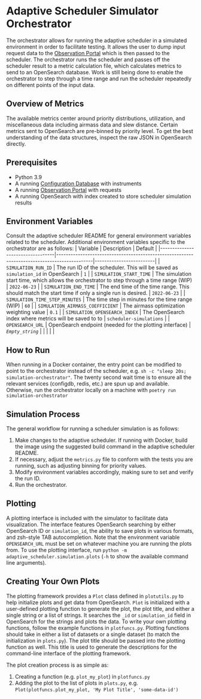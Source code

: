# Adaptive Scheduler Simulator Orchestrator

The orchestrator allows for running the adaptive scheduler in a simulated environment in order to facilitate testing.
It allows the user to dump input request data to the [Observation Portal](https://github.com/observatorycontrolsystem/observation-portal)
which is then passed to the scheduler. The orchestrator runs the scheduler and passes off the scheduler result to a
metric calculation file, which calculates metrics to send to an OpenSearch database. Work is still being done to enable the
orchestrator to step through a time range and run the scheduler repeatedly on different points of the input data.

## Overview of Metrics
The available metrics center around priority distributions, utilization, and miscellaneous data including airmass data
and slew distance. Certain metrics sent to OpenSearch are pre-binned by priority level. To get the best understanding of
the data structures, inspect the raw JSON in OpenSearch directly.

## Prerequisites
* Python 3.9
* A running [Configuration Database](https://github.com/observatorycontrolsystem/configdb) with instruments
* A running [Observation Portal](https://github.com/observatorycontrolsystem/observation-portal) with requests
* A running OpenSearch with index created to store scheduler simulation results

## Environment Variables
Consult the adaptive scheduler README for general environment variables related to the scheduler. Additional environment
variables specific to the orchestrator are as follows:
| Variable                         | Description                                                                                 | Default                 |
|----------------------------------|---------------------------------------------------------------------------------------------|-------------------------|
| `SIMULATION_RUN_ID`              | The run ID of the scheduler. This will be saved as `simulation_id` in OpenSearch            | `1`                     |
| `SIMULATION_START_TIME`          | The simulation start time, which allows the orchestrator to step through a time range (WIP) | `2022-06-23`            |
| `SIMULATION_END_TIME`            | The end time of the time range. This should match the start time if only a single run is desired.                                                        | `2022-06-23`            |
| `SIMULATION_TIME_STEP_MINUTES`   | The time step in minutes for the time range (WIP)                                           | `60`                    |
| `SIMULATION_AIRMASS_COEFFICIENT` | The airmass optimization weighting value                                                    | `0.1`                   |
| `SIMULATION_OPENSEARCH_INDEX`    | The OpenSearch index where metrics will be saved to to                                                     | `scheduler-simulations` |
| `OPENSEARCH_URL`                 | OpenSearch endpoint (needed for the plotting interface)                                     | _`Empty_string`_        |
|                                  |                                                                                             |                         |

## How to Run
When running in a Docker container, the entry point can be modified to point to the orchestrator instead of the scheduler,
e.g. `sh -c "sleep 20s; simulation-orchestrator"`. The twenty second wait time is to ensure all the relevant services (configdb, redis, etc.) are
spun up and available. Otherwise, run the orchestrator locally on a machine with `poetry run simulation-orchestrator`

## Simulation Process
The general workflow for running a scheduler simulation is as follows:
1. Make changes to the adaptive scheduler. If running with Docker, build the image using the suggested build command in the adaptive scheduler README.
2. If necessary, adjust the `metrics.py` file to conform with the tests you are running, such as adjusting binning for priority values.
3. Modify environment variables accordingly, making sure to set and verify the run ID.
4. Run the orchestrator.

## Plotting
A plotting interface is included with the simulator to facilitate data visualization. The interface features OpenSearch searching by
either OpenSearch ID or `simulation_id`, the ability to save plots in various formats, and zsh-style TAB autocompletion. 
Note that the environment variable `OPENSEARCH_URL` must be set on whatever machine you are running the plots from.
To use the plotting interface, run `python -m adaptive_scheduler.simulation.plots`
(`-h` to show the available command line arguments).

## Creating Your Own Plots
The plotting framework provides a `Plot` class defined in `plotutils.py` to help initialize plots and get data from OpenSearch. 
`Plot` is initialized with a user-defined plotting function to generate the plot, the plot title, and either a single string or a list
of strings. It searches the `_id` or `simulation_id` field in OpenSearch for the strings and plots the data. To write your own plotting
functions, follow the example functions in `plotfuncs.py`. Plotting functions should take in either a list of datasets
or a single dataset (to match the initialization in `plots.py`). The plot title should be passed into the plotting function as well. 
This title is used to generate the descriptions for the command-line interface of the plotting framework.

The plot creation process is as simple as:
1. Creating a function (e.g. `plot_my_plot`) in `plotfuncs.py`
2. Adding the plot to the list of plots in `plots.py`, e.g. `Plot(plotfuncs.plot_my_plot, 'My Plot Title', 'some-data-id')`
